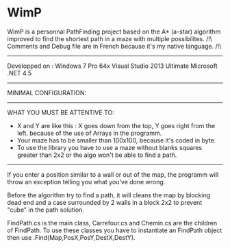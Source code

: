 # WimP
WimP is a personnal PathFinding project based on the A* (a-star) algorithm improved to find the shortest path in a maze with multiple possibilites.
/!\ Comments and Debug file are in French because it's my native language. /!\

---------------------------------------------------------------------------------

Developped on :
Windows 7 Pro 64x
Visual Studio 2013 Ultimate
Microsoft .NET 4.5

---------------------------------------------------------------------------------

MINIMAL CONFIGURATION:


---------------------------------------------------------------------------------

WHAT YOU MUST BE ATTENTIVE TO:
- X and Y are like this : X goes down from the top, Y goes right from the left. because of the use of Arrays in the programm.
- Your maze has to be smaller than 100x100, because it's coded in byte.
- To use the library you have to use a maze without blanks squares greater than 2x2 or the algo won't be able to find a path.

---------------------------------------------------------------------------------

If you enter a position similar to a wall or out of the map, the programm will throw an exception telling you what you've done wrong.

Before the algorithm try to find a path, it will cleans the map by blocking dead end and a case surrounded by 2 walls in a block 2x2 to prevent "cube" in the path solution.

FindPath.cs is the main class, Carrefour.cs and Chemin.cs are the children of FindPath.
To use these classes you have to instantiate an FindPath object then use .Find(Map,PosX,PosY,DestX,DestY).
